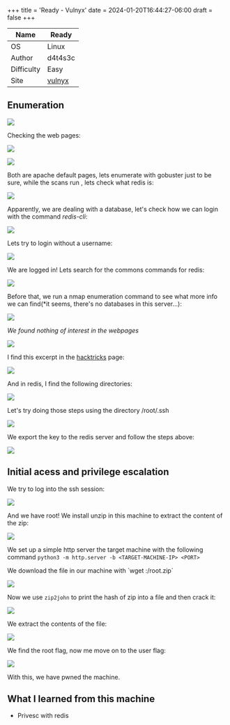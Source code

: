 +++
title = 'Ready - Vulnyx'
date = 2024-01-20T16:44:27-06:00
draft = false
+++

| Name       | Ready   |
| ---------- | ------- |
| OS         | Linux   |
| Author     | d4t4s3c |
| Difficulty | Easy    |
| Site           | [vulnyx](https://vulnyx.com)        |

## Enumeration

![](vulnyx/easy/ready/ready%20(1).png)

Checking the web pages:

![](./ready%20(2).png)

![](vulnyx/easy/ready/ready%20(3).png)

Both are apache default pages, lets enumerate with gobuster just to be sure, while the scans run , lets check what redis is:

![](vulnyx/easy/ready/ready%20(4).png)

Apparently, we are dealing with a database, let's check how we can login with the command *redis-cli*:

![](vulnyx/easy/ready/ready%20(5).png)

Lets try to login without a username:

![](vulnyx/easy/ready/ready%20(6).png)

We are logged in! Lets search for the commons commands for redis:

![](vulnyx/easy/ready/ready%20(7).png)

Before that, we run a nmap enumeration command to see what more info we can find(*it seems, there's no databases in this server...):

![](vulnyx/easy/ready/ready%20(8).png)

*We found nothing of interest in the webpages*

![](vulnyx/easy/ready/ready%20(9).png)

I find this excerpt in the [hacktricks](https://book.hacktricks.xyz/network-services-pentesting/6379-pentesting-redis#ssh) page:

![](vulnyx/easy/ready/ready%20(10).png)

And in redis, I find the following directories:

![](vulnyx/easy/ready/ready%20(11).png)

Let's try doing those steps using the directory /root/.ssh

![](vulnyx/easy/ready/ready%20(12).png)

We export the key to the redis server and follow the steps above:

![](vulnyx/easy/ready/ready%20(13).png)

## Initial acess and privilege escalation
We try to log into the ssh session:

![](vulnyx/easy/ready/ready%20(14).png)

And we have root! We install unzip in this machine to extract the content of the zip:

![](vulnyx/easy/ready/ready%20(15).png)

We set up a simple http server the target machine with the following command `python3 -m http.server -b <TARGET-MACHINE-IP> <PORT>`

We download the file in our machine with `wget <TARGET-MACHINE-IP>:<PORT>/root.zip´

![](vulnyx/easy/ready/ready%20(16).png)

Now we use `zip2john` to print the hash of zip into a file and then crack it:

![](vulnyx/easy/ready/ready%20(17).png)

We extract the contents of the file:

![](vulnyx/easy/ready/ready%20(18).png)

We find the root flag, now me move on to the user flag:

![](vulnyx/easy/ready/ready%20(19).png)

With this, we have pwned the machine.

## What I learned from this machine
- Privesc with redis